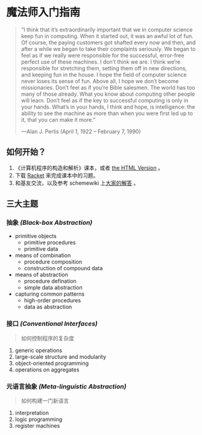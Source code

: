 # 魔法师入门指南

> “I think that it’s extraordinarily important that we in computer science keep fun in computing.
> When it started out, it was an awful lot of fun. Of course, the paying customers got shafted every now and then,
> and after a while we began to take their complaints seriously. We began to feel as if
> we really were responsible for the successful, error-free perfect use of these machines.
> I don’t think we are. I think we’re responsible for stretching them, setting them off in new directions,
> and keeping fun in the house. I hope the field of computer science never loses its sense of fun.
> Above all, I hope we don’t become missionaries. Don’t feel as if you’re Bible salesmen. The world has too many of those already.
> What you know about computing other people will learn. Don’t feel as if the key to successful computing is only in your hands.
> What’s in your hands, I think and hope, is intelligence:
> the ability to see the machine as more than when you were first led up to it, that you can make it more.”
>
> —Alan J. Perlis (April 1, 1922 – February 7, 1990)

## 如何开始？

1. 《计算机程序的构造和解析》课本，或者 [the HTML Version](http://sarabander.github.io/sicp/) 。
2. 下载 [Racket](https://download.racket-lang.org/) 来完成课本中的习题。
3. 和基友交流，以及参考 schemewiki 上[大家的解答](http://community.schemewiki.org/?SICP-Solutions) 。

## 三大主题

### 抽象 *(Black-box Abstraction)*

- primitive objects
  - primitive procedures
  - primitive data
- means of combination
  - procedure composition
  - construction of compound data
- means of abstraction
  - procedure defination
  - simple data abstraction
- capturing common patterns
  - high-order procedures
  - data as abstraction

### 接口 *(Conventional Interfaces)*
> 如何控制程序的复杂度

1. generic operations
2. large-scale structure and modularity
3. object-oriented programming
4. operations on aggregates

### 元语言抽象 *(Meta-linguistic Abstraction)*
> 如何构建一门新语言

1. interpretation
2. logic programming
3. register machines